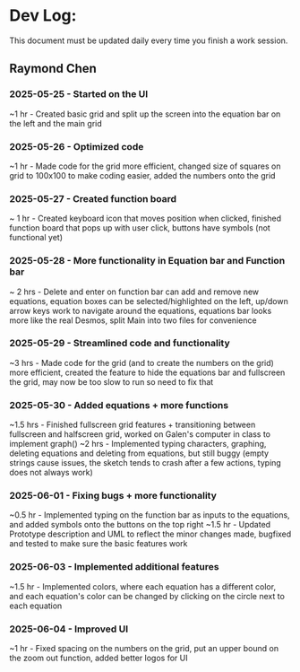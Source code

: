 # Dev Log:

This document must be updated daily every time you finish a work session.

## Raymond Chen 

### 2025-05-25 - Started on the UI
~1 hr - Created basic grid and split up the screen into the equation bar on the left and the main grid

### 2025-05-26 - Optimized code
~1 hr - Made code for the grid more efficient, changed size of squares on grid to 100x100 to make coding easier, added the numbers onto the grid

### 2025-05-27 - Created function board
~ 1 hr - Created keyboard icon that moves position when clicked, finished function board that pops up with user click, buttons have symbols (not functional yet)

### 2025-05-28 - More functionality in Equation bar and Function bar
~ 2 hrs - Delete and enter on function bar can add and remove new equations, equation boxes can be selected/highlighted on the left, up/down arrow keys work to navigate around the equations, equations bar looks more like the real Desmos, split Main into two files for convenience

### 2025-05-29 - Streamlined code and functionality
~3 hrs - Made code for the grid (and to create the numbers on the grid) more efficient, created the feature to hide the equations bar and fullscreen the grid, may now be too slow to run so need to fix that

### 2025-05-30 - Added equations + more functions
~1.5 hrs - Finished fullscreen grid features + transitioning between fullscreen and halfscreen grid, worked on Galen's computer in class to implement graph()
~2 hrs - Implemented typing characters, graphing, deleting equations and deleting from equations, but still buggy (empty strings cause issues, the sketch tends to crash after a few actions, typing does not always work)

### 2025-06-01 - Fixing bugs + more functionality
~0.5 hr - Implemented typing on the function bar as inputs to the equations, and added symbols onto the buttons on the top right
~1.5 hr - Updated Prototype description and UML to reflect the minor changes made, bugfixed and tested to make sure the basic features work

### 2025-06-03 - Implemented additional features
~1.5 hr - Implemented colors, where each equation has a different color, and each equation's color can be changed by clicking on the circle next to each equation

### 2025-06-04 - Improved UI
~1 hr - Fixed spacing on the numbers on the grid, put an upper bound on the zoom out function, added better logos for UI
